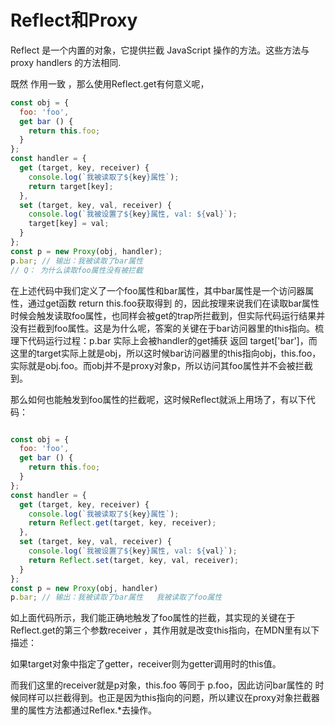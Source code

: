 
# Reflect和Proxy

Reflect 是一个内置的对象，它提供拦截 JavaScript 操作的方法。这些方法与proxy handlers 的方法相同.

既然 作用一致 ，那么使用Reflect.get有何意义呢，

```js
const obj = {
  foo: 'foo',
  get bar () {
    return this.foo;
  }
};
const handler = {
  get (target, key, receiver) {
    console.log(`我被读取了${key}属性`);
    return target[key];
  },
  set (target, key, val, receiver) {
    console.log(`我被设置了${key}属性, val: ${val}`);
    target[key] = val;
  }
};
const p = new Proxy(obj, handler);
p.bar; // 输出：我被读取了bar属性
// Q： 为什么读取foo属性没有被拦截

```


在上述代码中我们定义了一个foo属性和bar属性，其中bar属性是一个访问器属性，通过get函数 return this.foo获取得到 的，因此按理来说我们在读取bar属性时候会触发读取foo属性，也同样会被get的trap所拦截到，但实际代码运行结果并没有拦截到foo属性。这是为什么呢，答案的关键在于bar访问器里的this指向。梳理下代码运行过程：p.bar 实际上会被handler的get捕获 返回 target['bar']，而这里的target实际上就是obj，所以这时候bar访问器里的this指向obj，this.foo，实际就是obj.foo。而obj并不是proxy对象p，所以访问其foo属性并不会被拦截到。

那么如何也能触发到foo属性的拦截呢，这时候Reflect就派上用场了，有以下代码：

```js

const obj = {
  foo: 'foo',
  get bar () {
    return this.foo;
  }
};
const handler = {
  get (target, key, receiver) {
    console.log(`我被读取了${key}属性`);
    return Reflect.get(target, key, receiver);
  },
  set (target, key, val, receiver) {
    console.log(`我被设置了${key}属性, val: ${val}`);
    return Reflect.set(target, key, val, receiver);
  }
};
const p = new Proxy(obj, handler)
p.bar; // 输出：我被读取了bar属性   我被读取了foo属性
```

如上面代码所示，我们能正确地触发了foo属性的拦截，其实现的关键在于Reflect.get的第三个参数receiver ，其作用就是改变this指向，在MDN里有以下描述：

如果target对象中指定了getter，receiver则为getter调用时的this值。

而我们这里的receiver就是p对象，this.foo 等同于 p.foo，因此访问bar属性的 时候同样可以拦截得到。也正是因为this指向的问题，所以建议在proxy对象拦截器里的属性方法都通过Reflex.*去操作。